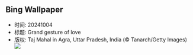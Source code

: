 ## Bing Wallpaper
- 时间: 20241004
- 标题: Grand gesture of love
- 版权: Taj Mahal in Agra, Uttar Pradesh, India (© Tanarch/Getty Images)
![](https://cn.bing.com/th?id=OHR.TajMahalReflection_EN-US5053333041_UHD.jpg&rf=LaDigue_UHD.jpg&pid=hp&w=3840&h=2160&rs=1&c=4)
